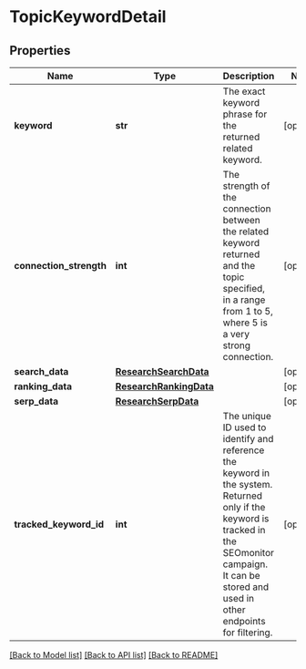 # TopicKeywordDetail

## Properties
Name | Type | Description | Notes
------------ | ------------- | ------------- | -------------
**keyword** | **str** | The exact keyword phrase for the returned related keyword. | [optional] 
**connection_strength** | **int** | The strength of the connection between the related keyword returned and the topic specified, in a range from 1 to 5, where 5 is a very strong connection. | [optional] 
**search_data** | [**ResearchSearchData**](ResearchSearchData.md) |  | [optional] 
**ranking_data** | [**ResearchRankingData**](ResearchRankingData.md) |  | [optional] 
**serp_data** | [**ResearchSerpData**](ResearchSerpData.md) |  | [optional] 
**tracked_keyword_id** | **int** | The unique ID used to identify and reference the keyword in the system. Returned only if the keyword is tracked in the SEOmonitor campaign. It can be stored and used in other endpoints for filtering. | [optional] 

[[Back to Model list]](../README.md#documentation-for-models) [[Back to API list]](../README.md#documentation-for-api-endpoints) [[Back to README]](../README.md)

